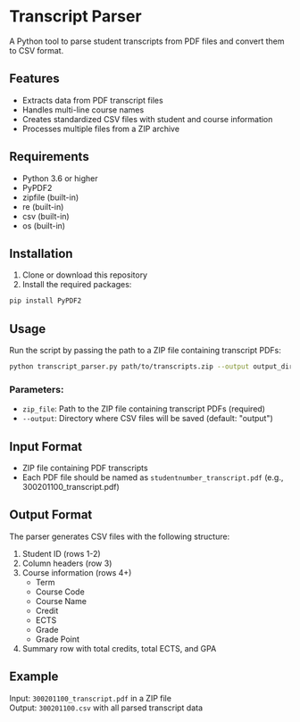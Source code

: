 # Transcript Parser

A Python tool to parse student transcripts from PDF files and convert them to CSV format.

## Features

- Extracts data from PDF transcript files
- Handles multi-line course names
- Creates standardized CSV files with student and course information
- Processes multiple files from a ZIP archive

## Requirements

- Python 3.6 or higher
- PyPDF2
- zipfile (built-in)
- re (built-in)
- csv (built-in)
- os (built-in)

## Installation

1. Clone or download this repository
2. Install the required packages:

```bash
pip install PyPDF2
```

## Usage

Run the script by passing the path to a ZIP file containing transcript PDFs:

```bash
python transcript_parser.py path/to/transcripts.zip --output output_directory
```

### Parameters:

- `zip_file`: Path to the ZIP file containing transcript PDFs (required)
- `--output`: Directory where CSV files will be saved (default: "output")

## Input Format

- ZIP file containing PDF transcripts
- Each PDF file should be named as `studentnumber_transcript.pdf` (e.g., 300201100_transcript.pdf)

## Output Format

The parser generates CSV files with the following structure:

1. Student ID (rows 1-2)
2. Column headers (row 3)
3. Course information (rows 4+)
   - Term
   - Course Code
   - Course Name
   - Credit
   - ECTS
   - Grade
   - Grade Point
4. Summary row with total credits, total ECTS, and GPA

## Example

Input: `300201100_transcript.pdf` in a ZIP file  
Output: `300201100.csv` with all parsed transcript data
